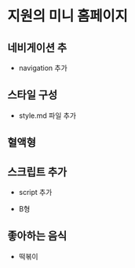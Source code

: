# 지원의 미니 홈페이지

## 네비게이션 추

- navigation 추가

## 스타일 구성

- style.md 파일 추가

## 혈액형

## 스크립트 추가

- script 추가

- B형

## 좋아하는 음식

- 떡볶이

